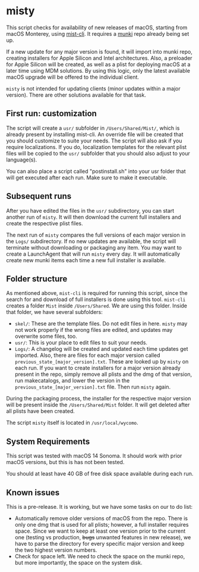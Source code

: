 # misty

This script checks for availability of new releases of macOS, starting from macOS Monterey, using [mist-cli](https://github.com/ninxsoft/mist-cli). It requires a [munki](https://github.com/munki/munki/) repo already being set up.

If a new update for any major version is found, it will import into munki repo, creating installers for Apple Silicon and Intel architectures. Also, a preloader for Apple Silicon will be created, as well as a plist for deploying macOS at a later time using MDM solutions. By using this logic, only the latest available macOS upgrade will be offered to the individual client.

`misty` is not intended for updating clients (minor updates within a major version). There are other solutions available for that task.

## First run: customization

The script will create a `usr/` subfolder in `/Users/Shared/Mist/`, which is already present by installing mist-cli. An override file will be created that you should customize to suite your needs. The script will also ask if you require localizations. If you do, localization templates for the relevant plist files will be copied to the `usr/` subfolder that you should also adjust to your language(s).

You can also place a script called "postinstall.sh" into your usr folder that will get executed after each run. Make sure to make it executable.

## Subsequent runs

After you have edited the files in the `usr/` subdirectory, you can start another run of `misty`. It will then download the current full installers and create the respective plist files.

The next run of `misty` compares the full versions of each major version in the `Logs/` subdirectory. If no new updates are available, the script will terminate without downloading or packaging any item. You may want to create a LaunchAgent that will run `misty` every day. It will automatically create new munki items each time a new full installer is available.

## Folder structure

As mentioned above, `mist-cli` is required for running this script, since the search for and download of full installers is done using this tool. `mist-cli` creates a folder `Mist` inside `/Users/Shared`. We are using this folder. Inside that folder, we have several subfolders:

* `skel/`: These are the template files. Do not edit files in here. `misty` may not work properly if the wrong files are edited, and updates may overwrite some files, too.
*  `usr/`: This is your place to edit files to suit your needs.
*  `Logs/`: A changelog will be created and updated each time updates get imported. Also, there are files for each major version called `previous_state_[major_version].txt`. These are looked up by `misty` on each run. If you want to create installers for a major version already present in the repo, simply remove all plists and the dmg of that version, run makecatalogs, and lower the version in the `previous_state_[major_version].txt` file. Then run `misty` again.

During the packaging process, the installer for the respective major version will be present inside the `/Users/Shared/Mist` folder. It will get deleted after all plists have been created.

The script `misty` itself is located in `/usr/local/wycomo`.

## System Requirements

This script was tested with macOS 14 Sonoma. It should work with prior macOS versions, but this is has not been tested.

You should at least have 40 GB of free disk space available during each run.

## Known issues

This is a pre-release. It is working, but we have some tasks on our to do list:

*  Automatically remove older versions of macOS from the repo. There is only one dmg that is used for all plists; however, a full installer requires space. Since we want to keep at least one version prior to the current one (testing vs production, ~~bugs~~ unwanted features in new release), we have to parse the directory for every specific major version and keep the two highest version numbers.
*  Check for space left. We need to check the space on the munki repo, but more importantly, the space on the system disk.